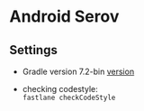 # Android Serov

## Settings
- Gradle version 7.2-bin [version](https://github.com/serovdmitriy/SerovDmytroTestProject/blob/main/gradle/wrapper/gradle-wrapper.properties)

- checking codestyle: <br/>
`fastlane checkCodeStyle`